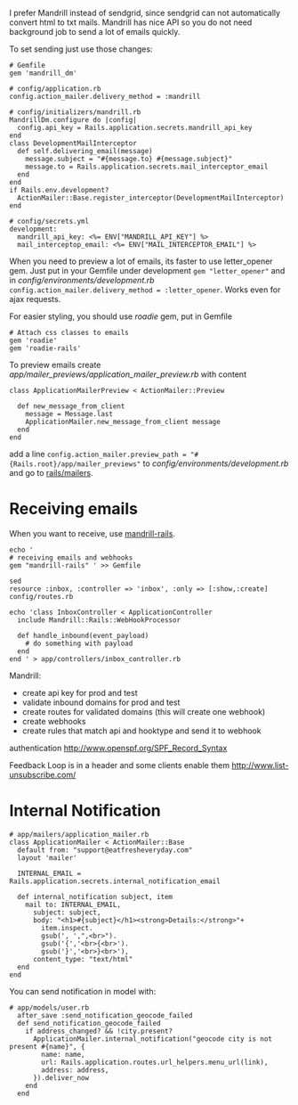I prefer Mandrill instead of sendgrid, since sendgrid can not automatically convert html to txt mails. Mandrill has nice API so you do not need background job to send a lot of emails quickly.

To set sending just use those changes:

~~~
# Gemfile
gem 'mandrill_dm'

# config/application.rb
config.action_mailer.delivery_method = :mandrill

# config/initializers/mandrill.rb
MandrillDm.configure do |config|
  config.api_key = Rails.application.secrets.mandrill_api_key
end
class DevelopmentMailInterceptor
  def self.delivering_email(message)
    message.subject = "#{message.to} #{message.subject}"
    message.to = Rails.application.secrets.mail_interceptor_email
  end
end
if Rails.env.development?
  ActionMailer::Base.register_interceptor(DevelopmentMailInterceptor)
end

# config/secrets.yml
development:
  mandrill_api_key: <%= ENV["MANDRILL_API_KEY"] %>
  mail_interceptop_email: <%= ENV["MAIL_INTERCEPTOR_EMAIL"] %>
~~~

When you need to preview a lot of emails, its faster to use letter_opener gem. Just put in your Gemfile under development `gem "letter_opener"` and in *config/environments/development.rb* `config.action_mailer.delivery_method = :letter_opener`. Works even for ajax requests.

For easier styling, you should use *roadie* gem, put in Gemfile

~~~
# Attach css classes to emails
gem 'roadie'
gem 'roadie-rails'
~~~

To preview emails create *app/mailer_previews/application_mailer_preview.rb* with content

~~~
class ApplicationMailerPreview < ActionMailer::Preview
 
  def new_message_from_client
    message = Message.last
    ApplicationMailer.new_message_from_client message
  end
end

~~~
add a line `config.action_mailer.preview_path = "#{Rails.root}/app/mailer_previews"` to *config/environments/development.rb* and go to [rails/mailers](http://localhost:3000/rails/mailers).


# Receiving emails

When you want to receive, use [mandrill-rails](https://github.com/evendis/mandrill-rails).

~~~
echo '
# receiving emails and webhooks
gem "mandrill-rails" ' >> Gemfile

sed 
resource :inbox, :controller => 'inbox', :only => [:show,:create]
config/routes.rb

echo 'class InboxController < ApplicationController
  include Mandrill::Rails::WebHookProcessor

  def handle_inbound(event_payload)
    # do something with payload
  end
end ' > app/controllers/inbox_controller.rb
~~~

Mandrill:

* create api key for prod and test
* validate inbound domains for prod and test
* create routes for validated domains (this will create one webhook)
* create webhooks 
* create rules that match api and hooktype and send it to webhook

authentication
http://www.openspf.org/SPF_Record_Syntax

Feedback Loop is in a header and some clients enable them http://www.list-unsubscribe.com/


# Internal Notification



~~~
# app/mailers/application_mailer.rb
class ApplicationMailer < ActionMailer::Base
  default from: "support@eatfresheveryday.com"
  layout 'mailer'

  INTERNAL_EMAIL = Rails.application.secrets.internal_notification_email

  def internal_notification subject, item
    mail to: INTERNAL_EMAIL,
      subject: subject,
      body: "<h1>#{subject}</h1><strong>Details:</strong>"+
        item.inspect.
        gsub(', ',",<br>").
        gsub('{','<br>{<br>').
        gsub('}','<br>}<br>'),
      content_type: "text/html"
  end
end
~~~

You can send notification in model with:

~~~
# app/models/user.rb
  after_save :send_notification_geocode_failed
  def send_notification_geocode_failed
    if address_changed? && !city.present?
      ApplicationMailer.internal_notification("geocode city is not present #{name}", {
        name: name,
        url: Rails.application.routes.url_helpers.menu_url(link),
        address: address,
      }).deliver_now
    end
  end
~~~
